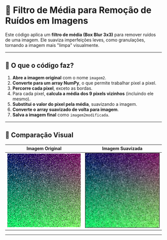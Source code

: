 # 🧹 Filtro de Média para Remoção de Ruídos em Imagens

Este código aplica um **filtro de média (Box Blur 3x3)** para remover ruídos de uma imagem. Ele suaviza imperfeições leves, como granulações, tornando a imagem mais "limpa" visualmente.

---

## 🧠 O que o código faz?

1. **Abre a imagem original** com o nome `imagem2`.
2. **Converte para um array NumPy**, o que permite trabalhar pixel a pixel.
3. **Percorre cada pixel**, exceto as bordas.
4. Para cada pixel, **calcula a média dos 9 pixels vizinhos** (incluindo ele mesmo).
5. **Substitui o valor do pixel pela média**, suavizando a imagem.
6. **Converte o array suavizado de volta para imagem**.
7. **Salva a imagem final** como `imagem2modificada`.

---

## 👀 Comparação Visual

| Imagem Original | Imagem Suavizada |
|------------------|------------------|
| <img src="imagem2.jpg" width="300"/> | <img src="imagem2modificada.jpg" width="300"/> |

---
